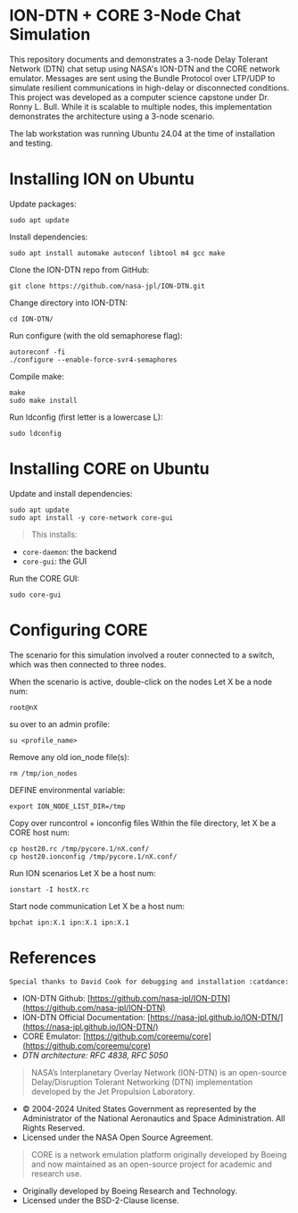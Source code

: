 # ION-DTN + CORE 3-Node Chat Simulation

This repository documents and demonstrates a 3-node Delay Tolerant Network (DTN) chat setup using NASA's ION-DTN and the CORE network emulator. Messages are sent using the Bundle Protocol over LTP/UDP to simulate resilient communications in high-delay or disconnected conditions. This project was developed as a computer science capstone under Dr. Ronny L. Bull. While it is scalable to multiple nodes, this implementation demonstrates the architecture using a 3-node scenario.

The lab workstation was running Ubuntu 24.04 at the time of installation and testing.

# Installing ION on Ubuntu

Update packages:
```
sudo apt update
```

Install dependencies:
```
sudo apt install automake autoconf libtool m4 gcc make
```

Clone the ION-DTN repo from GitHub:
```
git clone https://github.com/nasa-jpl/ION-DTN.git
```

Change directory into ION-DTN:
```
cd ION-DTN/
```

Run configure (with the old semaphorese flag):
```
autoreconf -fi
./configure --enable-force-svr4-semaphores
```

Compile make:
```
make
sudo make install
```

Run ldconfig (first letter is a lowercase L):
```
sudo ldconfig
```

# Installing CORE on Ubuntu

Update and install dependencies:
```
sudo apt update
sudo apt install -y core-network core-gui
```
> This installs:
- `core-daemon`: the backend
- `core-gui`: the GUI

Run the CORE GUI:
```
sudo core-gui
```

# Configuring CORE

The scenario for this simulation involved a router connected to a switch, which was then connected to three nodes.

When the scenario is active, double-click on the nodes
Let X be a node num:
```
root@nX
```

su over to an admin profile:
```
su <profile_name>
```

Remove any old ion_node file(s):
```
rm /tmp/ion_nodes
```

DEFINE environmental variable:
```
export ION_NODE_LIST_DIR=/tmp
```

Copy over runcontrol + ionconfig files 
Within the file directory, let X be a CORE host num:
```
cp host20.rc /tmp/pycore.1/nX.conf/
cp host20.ionconfig /tmp/pycore.1/nX.conf/
```

Run ION scenarios
Let X be a host num:
```
ionstart -I hostX.rc
```

Start node communication
Let X be a host num:
```
bpchat ipn:X.1 ipn:X.1 ipn:X.1
```

# References
`Special thanks to David Cook for debugging and installation :catdance:`
- ION-DTN Github: [https://github.com/nasa-jpl/ION-DTN](https://github.com/nasa-jpl/ION-DTN)
- ION-DTN Official Documentation: [https://nasa-jpl.github.io/ION-DTN/](https://nasa-jpl.github.io/ION-DTN/)
- CORE Emulator: [https://github.com/coreemu/core](https://github.com/coreemu/core)
- *DTN architecture: RFC 4838, RFC 5050*

> NASA’s Interplanetary Overlay Network (ION-DTN) is an open-source Delay/Disruption Tolerant Networking (DTN) implementation developed by the Jet Propulsion Laboratory.
- © 2004-2024 United States Government as represented by the Administrator of the National Aeronautics and Space Administration. All Rights Reserved.
- Licensed under the NASA Open Source Agreement.

> CORE is a network emulation platform originally developed by Boeing and now maintained as an open-source project for academic and research use.
- Originally developed by Boeing Research and Technology.
- Licensed under the BSD-2-Clause license.

